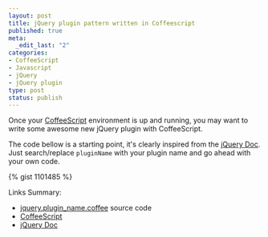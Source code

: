 ```yaml
--- 
layout: post
title: jQuery plugin pattern written in Coffeescript
published: true
meta: 
  _edit_last: "2"
categories:
- CoffeeScript
- Javascript
- jQuery
- jQuery plugin
type: post
status: publish
---
```

Once your [CoffeeScript](http://jashkenas.github.com/coffee-script/) environment is up and running, you may want to write some awesome new jQuery plugin with CoffeeScript.

The code bellow is a starting point, it's clearly inspired from the [jQuery Doc](http://docs.jquery.com/Plugins/Authoring). Just search/replace <code>pluginName</code> with your plugin name and go ahead with your own code.

{% gist 1101485 %}

Links Summary:

- [jquery.plugin_name.coffee](https://gist.github.com/1101485#file_jquery.plugin_name.coffee) source code 
- [CoffeeScript](http://jashkenas.github.com/coffee-script/)
- [jQuery Doc](http://docs.jquery.com/Plugins/Authoring)